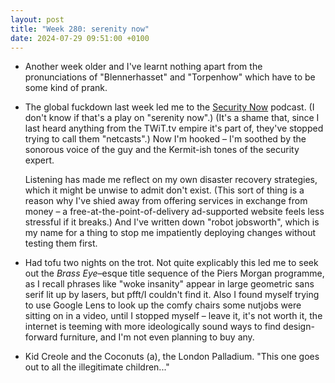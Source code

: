 ```yaml
---
layout: post
title: "Week 280: serenity now"
date: 2024-07-29 09:51:00 +0100
---
```


- Another week older and I've learnt nothing apart from the pronunciations of "Blennerhasset" and "Torpenhow" which have to be some kind of prank.

- The global fuckdown last week led me to the [Security Now](https://www.grc.com/securitynow.htm) podcast. (I don't know if that's a play on "serenity now".) (It's a shame that, since I last heard anything from the TWiT.tv empire it's part of, they've stopped trying to call them "netcasts".) Now I'm hooked – I'm soothed by the sonorous voice of the guy and the Kermit-ish tones of the security expert.

  Listening has made me reflect on my own disaster recovery strategies, which it might be unwise to admit don't exist. (This sort of thing is a reason why I've shied away from offering services in exchange from money – a free-at-the-point-of-delivery ad-supported website feels less stressful if it breaks.) And I've written down "robot jobsworth", which is my name for a thing to stop me impatiently deploying changes without testing them first.

- Had tofu two nights on the trot. Not quite explicably this led me to seek out the <cite>Brass Eye</cite>–esque title sequence of the Piers Morgan programme,
  as I recall phrases like "<span class="caps">woke insanity</span>" appear in large geometric sans serif lit up by lasers, but pfft/I couldn't find it.
  Also I found myself trying to use Google Lens to look up the comfy chairs some nutjobs were sitting on in a video, until I stopped myself – leave it, it's not worth it, the internet is teeming with more ideologically sound ways to find design-forward furniture, and I'm not even planning to buy any.

- Kid Creole and the Coconuts (a), the London Palladium. "This one goes out to all the illegitimate children..." 
<!-- For an old KC put on a good show for an old man, assisted by the clantily scad Cs. -->
